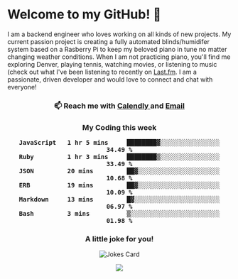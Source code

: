 <h1> Welcome to my GitHub! 👋 </h1>


  I am a backend engineer who loves working on all kinds of new projects. My current passion project is creating a fully automated blinds/humidifer system based on a Rasberry Pi to keep my beloved piano in tune no matter changing weather conditions. When I am not practicing piano, you'll find me exploring Denver, playing tennis, watching movies, or listening to music (check out what I've been listening to recently on [Last.fm](https://www.last.fm/user/mballa000). I am a passionate, driven developer and would love to connect and chat with everyone!

<h3 align = "center"> 📫 Reach me with <a href = "https://calendly.com/msbrandt00/30min"> Calendly </a> and <a href="mailto:msbrandt00@gmail.com">Email</a> 
 </h3>


 
<div align = "center"
[![Anurag's GitHub stats](https://github-readme-stats.vercel.app/api?username=mbrandt00)](https://github.com/anuraghazra/github-readme-stats)
          </div>
<h3 align="center">
  My Coding this week
<!--START_SECTION:waka-->

```text
JavaScript   1 hr 5 mins     ████████▓░░░░░░░░░░░░░░░░   34.49 %
Ruby         1 hr 3 mins     ████████▒░░░░░░░░░░░░░░░░   33.49 %
JSON         20 mins         ██▓░░░░░░░░░░░░░░░░░░░░░░   10.68 %
ERB          19 mins         ██▓░░░░░░░░░░░░░░░░░░░░░░   10.09 %
Markdown     13 mins         █▓░░░░░░░░░░░░░░░░░░░░░░░   06.97 %
Bash         3 mins          ▒░░░░░░░░░░░░░░░░░░░░░░░░   01.98 %
```

<!--END_SECTION:waka-->

### A little joke for you!

![Jokes Card](https://readme-jokes.vercel.app/api?hideBorder)

<a href="https://www.linkedin.com/in/mbrandt00/"><img src="https://img.shields.io/badge/linkedin-%230077B5.svg?&style=for-the-badge&logo=linkedin&logoColor=white" /></a>
